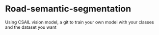 # Road-semantic-segmentation
Using CSAIL vision model, a git to train your own model with your classes and the dataset you want
